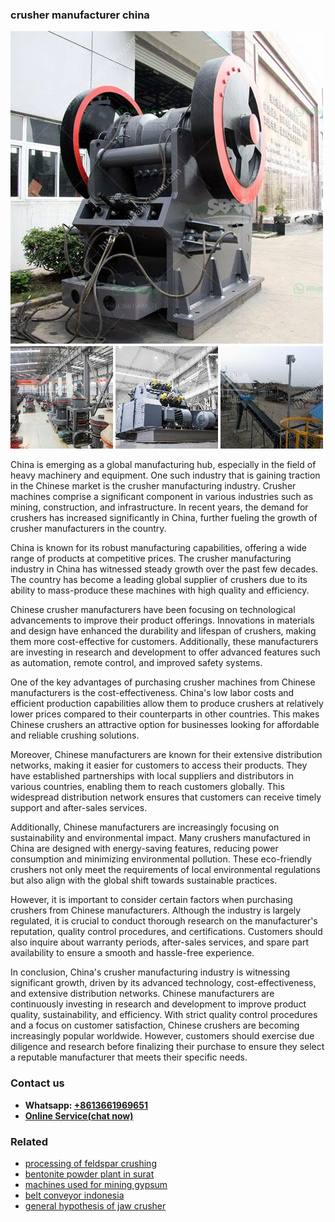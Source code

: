 <h3>crusher manufacturer china</h3><img src='1708309397.jpg' alt=''><p>China is emerging as a global manufacturing hub, especially in the field of heavy machinery and equipment. One such industry that is gaining traction in the Chinese market is the crusher manufacturing industry. Crusher machines comprise a significant component in various industries such as mining, construction, and infrastructure. In recent years, the demand for crushers has increased significantly in China, further fueling the growth of crusher manufacturers in the country.</p><p>China is known for its robust manufacturing capabilities, offering a wide range of products at competitive prices. The crusher manufacturing industry in China has witnessed steady growth over the past few decades. The country has become a leading global supplier of crushers due to its ability to mass-produce these machines with high quality and efficiency.</p><p>Chinese crusher manufacturers have been focusing on technological advancements to improve their product offerings. Innovations in materials and design have enhanced the durability and lifespan of crushers, making them more cost-effective for customers. Additionally, these manufacturers are investing in research and development to offer advanced features such as automation, remote control, and improved safety systems.</p><p>One of the key advantages of purchasing crusher machines from Chinese manufacturers is the cost-effectiveness. China's low labor costs and efficient production capabilities allow them to produce crushers at relatively lower prices compared to their counterparts in other countries. This makes Chinese crushers an attractive option for businesses looking for affordable and reliable crushing solutions.</p><p>Moreover, Chinese manufacturers are known for their extensive distribution networks, making it easier for customers to access their products. They have established partnerships with local suppliers and distributors in various countries, enabling them to reach customers globally. This widespread distribution network ensures that customers can receive timely support and after-sales services.</p><p>Additionally, Chinese manufacturers are increasingly focusing on sustainability and environmental impact. Many crushers manufactured in China are designed with energy-saving features, reducing power consumption and minimizing environmental pollution. These eco-friendly crushers not only meet the requirements of local environmental regulations but also align with the global shift towards sustainable practices.</p><p>However, it is important to consider certain factors when purchasing crushers from Chinese manufacturers. Although the industry is largely regulated, it is crucial to conduct thorough research on the manufacturer's reputation, quality control procedures, and certifications. Customers should also inquire about warranty periods, after-sales services, and spare part availability to ensure a smooth and hassle-free experience.</p><p>In conclusion, China's crusher manufacturing industry is witnessing significant growth, driven by its advanced technology, cost-effectiveness, and extensive distribution networks. Chinese manufacturers are continuously investing in research and development to improve product quality, sustainability, and efficiency. With strict quality control procedures and a focus on customer satisfaction, Chinese crushers are becoming increasingly popular worldwide. However, customers should exercise due diligence and research before finalizing their purchase to ensure they select a reputable manufacturer that meets their specific needs.</p><h3>Contact us</h3><ul><li><strong>Whatsapp:&nbsp;<a href="https://wa.me/8613661969651">+8613661969651</a></strong></li><li><a href="https://swt.shibang-china.com/?git&amp;zhl&amp;crusher manufacturer china"><strong>Online Service(chat now)</strong></a></li></ul><h3>Related</h3><ul><li><a href='processing of feldspar crushing.md'>processing of feldspar crushing</a></li><li><a href='bentonite powder plant in surat.md'>bentonite powder plant in surat</a></li><li><a href='machines used for mining gypsum.md'>machines used for mining gypsum</a></li><li><a href='belt conveyor indonesia.md'>belt conveyor indonesia</a></li><li><a href='general hypothesis of jaw crusher.md'>general hypothesis of jaw crusher</a></li></ul>
